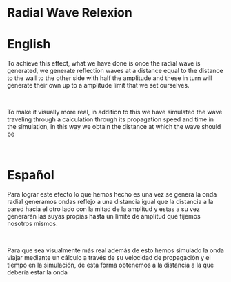 # Radial Wave Relexion


# English

To achieve this effect, what we have done is once the radial wave is generated, we generate reflection waves at a distance equal to the distance to the wall to the other side with half the amplitude and these in turn will generate their own up to a amplitude limit that we set ourselves.

<br>

To make it visually more real, in addition to this we have simulated the wave traveling through a calculation through its propagation speed and time in the simulation, in this way we obtain the distance at which the wave should be

![]()
![]()

# Español

Para lograr este efecto lo que hemos hecho es una vez se genera la onda radial generamos ondas reflejo a una distancia igual que la distancia a la pared hacia el otro lado con la mitad de la amplitud y estas a su vez generarán las suyas propias hasta un límite de amplitud que fijemos nosotros mismos.

<br>

Para que sea visualmente más real además de esto hemos simulado la onda viajar mediante un cálculo a través de su velocidad de propagación y el tiempo en la simulación, de esta forma obtenemos a la distancia a la que debería estar la onda

![]()
![]()


